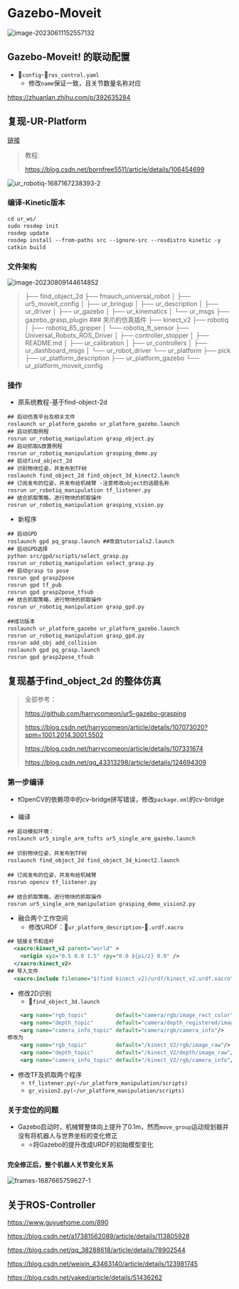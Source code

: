 # Gazebo-Moveit

![image-20230611152557132](..\..\..\..\assets\62_image-20230611152557132.png)

## Gazebo-Moveit! 的联动配置

- :file_folder:`config`-:page_facing_up:`ros_control.yaml`
  - 修改`name`保证一致，且关节数量名称对应

https://zhuanlan.zhihu.com/p/392635284

## 复现-UR-Platform

[链接](https://github.com/borninfreedom/ur_ws)

> 教程:
>
> https://blog.csdn.net/bornfree5511/article/details/106454699
>
> 

![ur_robotiq-1687167238393-2](..\..\..\..\assets\63_ur_robotiq-1687167238393-2.jpg)

### 编译-Kinetic版本

```shell
cd ur_ws/
sudo rosdep init
rosdep update
rosdep install --from-paths src --ignore-src --rosdistro kinetic -y
catkin build
```

### 文件架构

![image-20230809144614852](..\..\..\..\assets\64_image-20230809144614852.png)

> ├── find_object_2d
> ├── fmauch_universal_robot
> │   ├── ur5_moveit_config
> │   ├── ur_bringup
> │   ├── ur_description
> │   ├── ur_driver
> │   ├── ur_gazebo
> │   ├── ur_kinematics
> │   └── ur_msgs
> ├── gazebo_grasp_plugin   ### 夹爪的仿真插件
> ├── kinect_v2
> ├── robotiq
> │   ├── robotiq_85_gripper
> │   └── robotiq_ft_sensor
> ├── Universal_Robots_ROS_Driver
> │   ├── controller_stopper
> │   ├── README.md
> │   ├── ur_calibration
> │   ├── ur_controllers
> │   ├── ur_dashboard_msgs
> │   └── ur_robot_driver
> └── ur_platform
>     ├── pick
>     ├── ur_platform_description
>     ├── ur_platform_gazebo
>     └── ur_platform_moveit_config

### 操作

- 原系统教程-基于find-object-2d

```shell
## 启动仿真平台及相关文件
roslaunch ur_platform_gazebo ur_platform_gazebo.launch
## 启动抓取例程
rosrun ur_robotiq_manipulation grasp_object.py
## 启动抓取&放置例程
rosrun ur_robotiq_manipulation grasping_demo.py
## 启动find_object_2d
## 识别物块位姿，并发布到TF树 
roslaunch find_object_2d find_object_3d_kinect2.launch
## 订阅发布的位姿，并发布给机械臂 -注意修改object的话题名称
rosrun ur_robotiq_manipulation tf_listener.py
## 结合抓取策略，进行物块的抓取操作 
rosrun ur_robotiq_manipulation grasping_vision.py
```

- 新程序

```shell
## 启动GPD
roslaunch gpd pq_grasp.launch ##改自tutorials2.launch
## 启动GPD选择
python src/gpd/scripts/select_grasp.py
rosrun ur_robotiq_manipulation select_grasp.py
## 启动grasp to pose
rosrun gpd grasp2pose
rosrun gpd tf_pub
rosrun gpd grasp2pose_tfsub
## 结合抓取策略，进行物块的抓取操作 
rosrun ur_robotiq_manipulation grasp_gpd.py

##成功版本
roslaunch ur_platform_gazebo ur_platform_gazebo.launch
rosrun ur_robotiq_manipulation grasp_gpd.py
rosrun add_obj add_collision
roslaunch gpd pq_grasp.launch
rosrun gpd grasp2pose_tfsub
```

## 复现基于find_object_2d 的整体仿真

>全部参考：
>
>https://github.com/harrycomeon/ur5-gazebo-grasping
>
>https://blog.csdn.net/harrycomeon/article/details/107073020?spm=1001.2014.3001.5502
>
>https://blog.csdn.net/harrycomeon/article/details/107331674
>
>https://blog.csdn.net/qq_43313298/article/details/124694309



### 第一步编译

- :exclamation:OpenCV的依赖项中的cv-bridge拼写错误，修改`package.xml`的cv-bridge

- 编译

```shell
## 启动模拟环境： 
roslaunch ur5_single_arm_tufts ur5_single_arm_gazebo.launch

## 识别物块位姿，并发布到TF树 
roslaunch find_object_2d find_object_3d_kinect2.launch

## 订阅发布的位姿，并发布给机械臂 
rosrun opencv tf_listener.py

## 结合抓取策略，进行物块的抓取操作 
rosrun ur5_single_arm_manipulation grasping_demo_vision2.py
```

- 融合两个工作空间
  - 修改URDF：:file_folder:`ur_platform_description`-:page_facing_up:`.urdf.xacro`

```xml
## 链接关节和连杆
  <xacro:kinect_v2 parent="world" >
    <origin xyz="0.5 0.0 1.5" rpy="0.0 ${pi/2} 0.0" />
  </xacro:kinect_v2>
## 导入文件
  <xacro:include filename="$(find kinect_v2)/urdf/kinect_v2.urdf.xacro" />
```

- 修改2D识别	
  - :page_facing_up:`find_object_3d.launch`

```xml
	<arg name="rgb_topic"         default="camera/rgb/image_rect_color"/>
	<arg name="depth_topic"       default="camera/depth_registered/image_raw"/>
	<arg name="camera_info_topic" default="camera/rgb/camera_info"/>
修改为
	<arg name="rgb_topic"         default="/kinect_V2/rgb/image_raw"/>
	<arg name="depth_topic"       default="/kinect_V2/depth/image_raw"/>
	<arg name="camera_info_topic" default="/kinect_V2/rgb/camera_info"/>
```

- 修改TF及抓取两个程序
  - `tf_listener.py(~/ur_platform_manipulation/scripts)`
  - `gr_vision2.py(~/ur_platform_manipulation/scripts)`

### 关于定位的问题

- Gazebo启动时，机械臂整体向上提升了0.1m，然而`move_group`运动规划器并没有将机器人与世界坐标的变化修正
  - :star:将Gazebo的提升改成URDF的初始模型变化

#### 完全修正后，整个机器人关节变化关系

![frames-1687665759627-1](..\..\..\..\assets\65_frames-1687665759627-1.png)

## 关于ROS-Controller

https://www.guyuehome.com/890

https://blog.csdn.net/a17381562089/article/details/113805928

https://blog.csdn.net/qq_38288618/article/details/78902544

https://blog.csdn.net/weixin_43463140/article/details/123981745

https://blog.csdn.net/yaked/article/details/51436262
